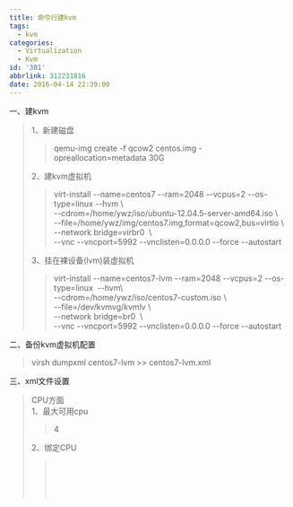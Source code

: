 ```yaml
---
title: 命令行建kvm
tags:
  - kvm
categories:
  - Virtualization
  - Kvm
id: '301'
abbrlink: 312231816
date: 2016-04-14 22:39:00
---
```


  
一、建kvm  

> 1、新建磁盘  
> 
> > qemu-img create -f qcow2 centos.img -opreallocation=metadata 30G  
> >   
> 
> 2、建kvm虚拟机  
> 
> > virt-install --name=centos7 --ram=2048 --vcpus=2 --os-type=linux --hvm \\  
> > \--cdrom=/home/ywz/iso/ubuntu-12.04.5-server-amd64.iso \\  
> > \--file=/home/ywz/img/centos7.img,format=qcow2,bus=virtio \\  
> > \--network bridge=virbr0  \\  
> > \--vnc --vncport=5992 --vnclisten=0.0.0.0 --force --autostart  
> >   
> 
> 3、挂在裸设备(lvm)装虚拟机  
> 
> > virt-install --name=centos7-lvm --ram=2048 --vcpus=2 --os-type=linux  --hvm\\  
> > \--cdrom=/home/ywz/iso/centos7-custom.iso \\  
> > \--file=/dev/kvmvg/kvmlv \\  
> > \--network bridge=br0  \\  
> > \--vnc --vncport=5992 --vnclisten=0.0.0.0 --force --autostart  

>   

二、备份kvm虚拟机配置  

> virsh dumpxml centos7-lvm >> centos7-lvm.xml  

  
三、xml文件设置  

> CPU方面  
> 1、最大可用cpu  
> 
> > <vcpu placement='static' current='2'>4</vcpu>  
> 
> 2、绑定CPU  
> 
> >   <cputune>  
> >     <vcpupin vcpu='0' cpuset='15'/>  
> >     <vcpupin vcpu='1' cpuset='31'/>  
> >   </cputune>  
> >   
> 
> >   
> 
> >   
> >   
> >   
> >   
> >